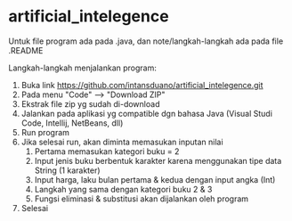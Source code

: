 # artificial_intelegence
Untuk file program ada pada .java, dan note/langkah-langkah ada pada file .README

Langkah-langkah menjalankan program:
1. Buka link https://github.com/intansduano/artificial_intelegence.git 
2. Pada menu "Code" --> "Download ZIP"
3. Ekstrak file zip yg sudah di-download
4. Jalankan pada aplikasi yg compatible dgn bahasa Java (Visual Studi Code, Intellij, NetBeans, dll)
5. Run program
6. Jika selesai run, akan diminta memasukan inputan nilai
   1) Pertama memasukan kategori buku = 2
   2) Input jenis buku berbentuk karakter karena menggunakan tipe data String (1 karakter)
   3) Input harga, laku bulan pertama & kedua dengan input angka (Int)
   4) Langkah yang sama dengan kategori buku 2 & 3
   5) Fungsi eliminasi & substitusi akan dijalankan oleh program
7. Selesai
